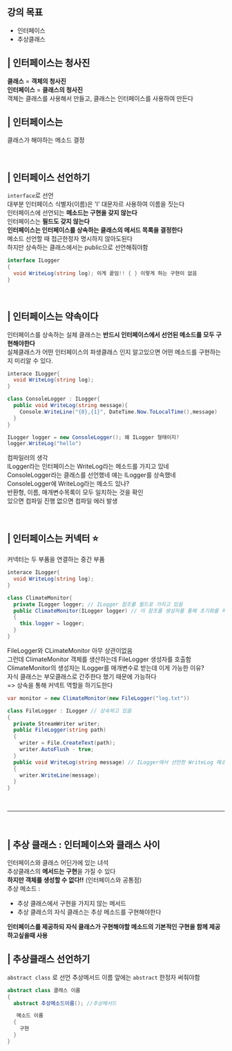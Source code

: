 ## 강의 목표
- 인터페이스
- 추상클래스

## | 인터페이스는 청사진
**클래스** =  **객체의 청사진**       
**인터페이스** = **클래스의 청사진**    
객체는 클래스를 사용해서 만들고, 클래스는 인터페이스를 사용하여 만든다

## | 인터페이스는
클래스가 해야하는 메소드 결정

<br>

## | 인터페이스 선언하기
```interface```로 선언       
대부분 인터페이스 식별자(이름)은 'I' 대문자르 사용하여 이름을 짓는다     
인터페이스에 선언되는 **메소드는 구현을 갖지 않는다**         
인터페이스는 **필드도 갖지 않는다**      
**인터페이스는 인터페이스를 상속하는 클래스의 메서드 목록을 결정한다**       
메소드 선언할 때 접근한정자 명시하지 않아도된다     
하지만 상속하는 클래스에서는 public으로 선언해줘야함

```c#
interface ILogger
{
  void WriteLog(string log); 이게 끝임!! { } 이렇게 하는 구현이 없음
}
```

<br>

## | 인터페이스는 약속이다
인터페이스를 상속하는 실체 클래스는 **반드시 인터페이스에서 선언된 메소드를 모두 구현해야한다**       
실체클래스가 어떤 인터페이스의 파생클래스 인지 알고있으면 어떤 메소드를 구현하는지 미리알 수 있다.

```c#
interace ILogger{
  void WriteLog(string log);
}
```

```c#
class ConsoleLogger : ILogger{
  public void WriteLog(string message){
    Console.WriteLine("{0},{1}", DateTime.Now.ToLocalTime(),message)
  }
}
```

```c#
ILogger logger = new ConsoleLogger(); 왜 ILogger 형태이지?
logger.WriteLog("hello")
```

컴파일러의 생각     
ILogger라는 인터페이스는 WriteLog라는 메소드를 가지고 있네    
ConsoleLogger라는 클래스를 선언했네 얘는 ILogger를 상속했네     
ConsoleLogger에 WriteLog라는 메소드 있나?         
반환형, 이름, 매개변수목록이 모두 일치하는 것을 확인      
있으면 컴파일 진행 없으면 컴파일 에러 발생   

<br>

## | 인터페이스는 커넥터 :star:
커넥터는 두 부품을 연결하는 중간 부품      

```c#
interace ILogger{
  void WriteLog(string log);
}
```

```c#
class ClimateMonitor{
  private ILogger logger; // ILogger 참조를 필드로 가지고 있음
  public ClimateMonitor(ILogger logger) // 이 참조를 생성자를 통해 초기화를 하고있다
  {
    this.logger = logger;
  }
}
```

 FileLogger와 CLimateMonitor 아무 상관이없음         
 그런데 ClimateMonitor 객체를 생산하는데 FileLogger 생성자를 호출함       
 ClimateMonitor의 생성자는 ILogger를 매개변수로 받는데 이게 가능한 이유?     
 자식 클래스는 부모클래스로 간주한다 했기 때문에 가능하다          
 => 상속을 통해 커넥트 역할을 하기도한다

```c#
var monitor = new ClimateMonitor(new FileLogger("log.txt"))
```

```c#
class FileLogger : ILogger // 상속하고 있음
{ 
  private StreamWriter writer;
  public FileLogger(string path)
  {
    writer = File.CreateText(path);
    writer.AutoFlush - true;
  }
  public void WriteLog(string message) // ILogger에서 선언한 WriteLog 메소드를 구현하고 있고
  {
    writer.WriteLine(message);
  }
}
```

<br>

**********
<br>

## | 추상 클래스 : 인터페이스와 클래스 사이
인터페이스와 클래스 어딘가에 있는 녀석         
추상클래스의 **메서드는 구현**을 가질 수 있다          
**하지만 객체를 생성할 수 없다!!** (인터페이스와 공통점)                
추상 메소드 :
 - 추상 클래스에서 구현을 가지지 않는 메서드
 - 추상 클래스의 자식 클래스는 추상 메소드를 구현해야한다

**인터페이스를 제공하되 자식 클래스가 구현해야할 메소드의 기본적인 구현을 함께 제공하고싶을때 사용**

## | 추상클래스 선언하기
```abstract class``` 로 선언
추상메서드 이름 앞에는 ```abstract``` 한정자 써줘야함

```c#
abstract class 클래스 이름
{
  abstract 추상메소드이름(); //추상메서드

   메소드 이름
  {
    구현
  }
}
```